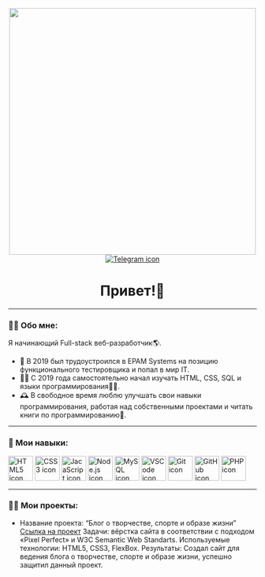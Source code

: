 <div id="header" align="center">
  <img src="https://media.giphy.com/media/PI3QGKFN6XZUCMMqJm/giphy.gif?cid=ecf05e47eesytfi41vbpfrqdwn0hdgl4vp74u6uj2tivngvq&ep=v1_gifs_search&rid=giphy.gif&ct=g" width="500">
</div>
<div id="social" align="center">
  <a href="#">
    <img src="https://img.icons8.com/?size=100&id=oWiuH0jFiU0R&format=png&color=000000" alt="Telegram icon">
  </a>
</div>
<h1 align="center">
  Привет!👋
</h1>

---

### 👨‍💻 Обо мне:
Я начинающий Full-stack веб-разработчик🌎.
- 👔 В 2019 был трудоустроился в EPAM Systems на позицию функционального тестировщика и попал в мир IT.
- 👨‍🎓 С 2019 года самостоятельно начал изучать HTML, CSS, SQL и языки программирования👨‍🔬.
- 🕰️ В свободное время люблю улучшать свои навыки программирования, работая над собственными проектами и читать книги по программированию📖.

---

### 📃 Мои навыки:
<div id="skills">
  <img src="https://img.icons8.com/?size=100&id=20909&format=png&color=000000" alt="HTML5 icon" width="50px">
  <img src="https://img.icons8.com/?size=100&id=21278&format=png&color=000000" alt="CSS3 icon" width="50px">
  <img src="https://img.icons8.com/?size=100&id=108784&format=png&color=000000" alt="JacaScript icon" width="50px">
  <img src="https://img.icons8.com/?size=100&id=hsPbhkOH4FMe&format=png&color=000000" alt="Node.js icon" width="50px">
  <img src="https://img.icons8.com/?size=100&id=UFXRpPFebwa2&format=png&color=000000" alt="MySQL icon" width="50px">
  <img src="https://img.icons8.com/?size=100&id=9OGIyU8hrxW5&format=png&color=000000" alt="VSCode icon" width="50px">
  <img src="https://img.icons8.com/?size=100&id=20906&format=png&color=000000" alt="Git icon" width="50px">
  <img src="https://img.icons8.com/?size=100&id=16318&format=png&color=FAB005" alt="GitHub icon" width="50px">
  <img src="https://img.icons8.com/?size=100&id=fAMVO_fuoOuC&format=png&color=000000" alt="PHP icon" width="50px">
</div>

---

### 👨‍🎓 Мои проекты:
- Название проекта: “Блог о творчестве, спорте и образе жизни”
<a href="">Ссылка на проект</a>
Задачи: вёрстка сайта в соответствии с подходом «Pixel Perfect» и W3C Semantic Web Standarts.
Используемые технологии: HTML5, CSS3, FlexBox.
Результаты: Создал сайт для ведения блога о творчестве, спорте и образе жизни, успешно защитил данный проект.
